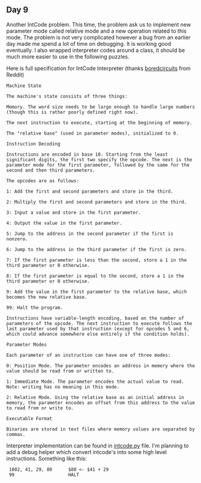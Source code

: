## Day 9

Another IntCode problem. This time, the problem ask us to implement new parameter mode called relative mode and a new operation related to this mode. The problem is not very complicated however a bug from an earlier day made me spend a lot of time on debugging. It is working good eventually. I also wrapped interpreter codes around a class, it should be much more easier to use in the following puzzles. 

Here is full specification for IntCode Interpreter (thanks [boredcircuits](https://www.reddit.com/r/adventofcode/comments/e86a28/complete_intcode_computer_spec/) from Reddit)

```
Machine State

The machine's state consists of three things:

Memory. The word size needs to be large enough to handle large numbers (though this is rather poorly defined right now).

The next instruction to execute, starting at the beginning of memory.

The "relative base" (used in parameter modes), initialized to 0.

Instruction Decoding

Instructions are encoded in base 10. Starting from the least significant digits, the first two specify the opcode. The next is the parameter mode for the first parameter, followed by the same for the second and then third parameters.

The opcodes are as follows:

1: Add the first and second parameters and store in the third.

2: Multiply the first and second parameters and store in the third.

3: Input a value and store in the first parameter.

4: Output the value in the first parameter.

5: Jump to the address in the second parameter if the first is nonzero.

6: Jump to the address in the third parameter if the first is zero.

7: If the first parameter is less than the second, store a 1 in the third parameter or 0 otherwise.

8: If the first parameter is equal to the second, store a 1 in the third parameter or 0 otherwise.

9: Add the value in the first parameter to the relative base, which becomes the new relative base.

99: Halt the program.

Instructions have variable-length encoding, based on the number of parameters of the opcode. The next instruction to execute follows the last parameter used by that instruction (except for opcodes 5 and 6, which could advance somewhere else entirely if the condition holds).

Parameter Modes

Each parameter of an instruction can have one of three modes:

0: Position Mode. The parameter encodes an address in memory where the value should be read from or written to.

1: Immediate Mode. The parameter encodes the actual value to read. Note: writing has no meaning in this mode.

2: Relative Mode. Using the relative base as an initial address in memory, the parameter encodes an offset from this address to the value to read from or write to.

Executable Format

Binaries are stored in text files where memory values are separated by commas.
```

Interpreter implementation can be found in [intcode.py](intcode.py) file. I'm planning to add a debug helper which convert intcode's into some high level instructions. Something like this:

```
 1002, 41, 29, 80      $80 <- $41 + 29
 99                    HALT
```
